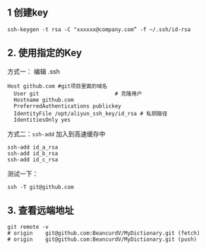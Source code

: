 ## 1 创建key

```shell
ssh-keygen -t rsa -C "xxxxxx@company.com” -f ~/.ssh/id-rsa
```



## 2. 使用指定的Key

方式一： 编辑 .ssh

```shell
Host github.com #git项目里面的域名
  User git                        # 克隆用户
  Hostname github.com
  PreferredAuthentications publickey
  IdentityFile /opt/aliyun_ssh_key/id_rsa # 私钥路径
  IdentitiesOnly yes
```



方式二：`ssh-add` 加入到高速缓存中

```shell
ssh-add id_a_rsa
ssh-add id_b_rsa
ssh-add id_c_rsa
```

测试一下：

```shell
ssh -T git@github.com
```



## 3. 查看远端地址

```shell
git remote -v
# origin	git@github.com:BeancurdV/MyDictionary.git (fetch)
# origin	git@github.com:BeancurdV/MyDictionary.git (push)
```

